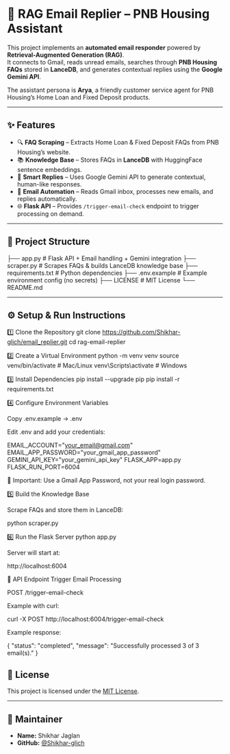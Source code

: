 # 📧 RAG Email Replier – PNB Housing Assistant

This project implements an **automated email responder** powered by **Retrieval-Augmented Generation (RAG)**.  
It connects to Gmail, reads unread emails, searches through **PNB Housing FAQs** stored in **LanceDB**, and generates contextual replies using the **Google Gemini API**.  

The assistant persona is **Arya**, a friendly customer service agent for PNB Housing’s Home Loan and Fixed Deposit products.

---

## ✨ Features
- 🔍 **FAQ Scraping** – Extracts Home Loan & Fixed Deposit FAQs from PNB Housing’s website.  
- 📚 **Knowledge Base** – Stores FAQs in **LanceDB** with HuggingFace sentence embeddings.  
- 🤖 **Smart Replies** – Uses Google Gemini API to generate contextual, human-like responses.  
- 📩 **Email Automation** – Reads Gmail inbox, processes new emails, and replies automatically.  
- 🌐 **Flask API** – Provides `/trigger-email-check` endpoint to trigger processing on demand.  

---

## 📂 Project Structure
├── app.py # Flask API + Email handling + Gemini integration
├── scraper.py # Scrapes FAQs & builds LanceDB knowledge base
├── requirements.txt # Python dependencies
├── .env.example # Example environment config (no secrets)
├── LICENSE # MIT License
└── README.md


---

## ⚙️ Setup & Run Instructions

1️⃣ Clone the Repository
git clone https://github.com/Shikhar-glich/email_replier.git
cd rag-email-replier

2️⃣ Create a Virtual Environment
python -m venv venv
source venv/bin/activate   # Mac/Linux
venv\Scripts\activate      # Windows

3️⃣ Install Dependencies
pip install --upgrade pip
pip install -r requirements.txt

4️⃣ Configure Environment Variables

Copy .env.example → .env

Edit .env and add your credentials:

EMAIL_ACCOUNT="your_email@gmail.com"
EMAIL_APP_PASSWORD="your_gmail_app_password"
GEMINI_API_KEY="your_gemini_api_key"
FLASK_APP=app.py
FLASK_RUN_PORT=6004


🔐 Important: Use a Gmail App Password, not your real login password.

5️⃣ Build the Knowledge Base

Scrape FAQs and store them in LanceDB:

python scraper.py

6️⃣ Run the Flask Server
python app.py


Server will start at:

http://localhost:6004

📡 API Endpoint
Trigger Email Processing

POST /trigger-email-check

Example with curl:

curl -X POST http://localhost:6004/trigger-email-check


Example response:

{
  "status": "completed",
  "message": "Successfully processed 3 of 3 email(s)."
}


## 📜 License
This project is licensed under the [MIT License](LICENSE).

---

## 🙋 Maintainer
- **Name:** Shikhar Jaglan  
- **GitHub:** [@Shikhar-glich](https://github.com/Shikhar-glich)
